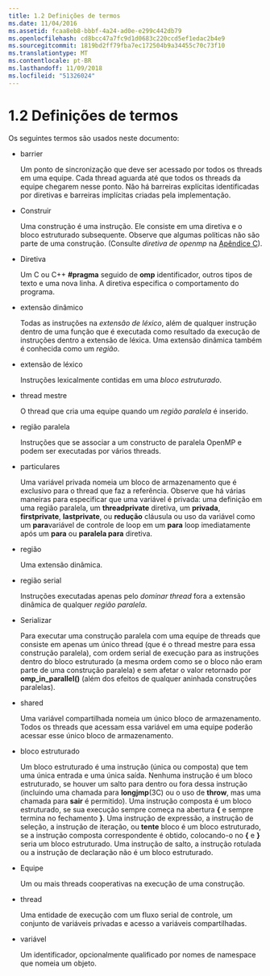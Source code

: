 ```yaml
---
title: 1.2 Definições de termos
ms.date: 11/04/2016
ms.assetid: fcaa8eb8-bbbf-4a24-ad0e-e299c442db79
ms.openlocfilehash: cd8bcc47a7fc9d1d0683c220ccd5ef1edac2b4e9
ms.sourcegitcommit: 1819bd2ff79fba7ec172504b9a34455c70c73f10
ms.translationtype: MT
ms.contentlocale: pt-BR
ms.lasthandoff: 11/09/2018
ms.locfileid: "51326024"
---
```

# <a name="12-definition-of-terms"></a>1.2 Definições de termos

Os seguintes termos são usados neste documento:

- barrier

   Um ponto de sincronização que deve ser acessado por todos os threads em uma equipe.  Cada thread aguarda até que todos os threads da equipe chegarem nesse ponto. Não há barreiras explícitas identificadas por diretivas e barreiras implícitas criadas pela implementação.

- Construir

   Uma construção é uma instrução. Ele consiste em uma diretiva e o bloco estruturado subsequente. Observe que algumas políticas não são parte de uma construção. (Consulte *diretiva de openmp* na [Apêndice C](../../parallel/openmp/c-openmp-c-and-cpp-grammar.md)).

- Diretiva

   Um C ou C++ **#pragma** seguido de **omp** identificador, outros tipos de texto e uma nova linha. A diretiva especifica o comportamento do programa.

- extensão dinâmico

   Todas as instruções na *extensão de léxico*, além de qualquer instrução dentro de uma função que é executada como resultado da execução de instruções dentro a extensão de léxica. Uma extensão dinâmica também é conhecida como um *região*.

- extensão de léxico

   Instruções lexicalmente contidas em uma *bloco estruturado*.

- thread mestre

   O thread que cria uma equipe quando um *região paralela* é inserido.

- região paralela

   Instruções que se associar a um constructo de paralela OpenMP e podem ser executadas por vários threads.

- particulares

   Uma variável privada nomeia um bloco de armazenamento que é exclusivo para o thread que faz a referência. Observe que há várias maneiras para especificar que uma variável é privada: uma definição em uma região paralela, um **threadprivate** diretiva, um **privada**, **firstprivate**, **lastprivate**, ou **redução** cláusula ou uso da variável como um **para**variável de controle de loop em um **para** loop imediatamente após um **para** ou **paralela para** diretiva.

- região

   Uma extensão dinâmica.

- região serial

   Instruções executadas apenas pelo *dominar thread* fora a extensão dinâmica de qualquer *região paralela*.

- Serializar

   Para executar uma construção paralela com uma equipe de threads que consiste em apenas um único thread (que é o thread mestre para essa construção paralela), com ordem serial de execução para as instruções dentro do bloco estruturado (a mesma ordem como se o bloco não eram parte de uma construção paralela) e sem afetar o valor retornado por **omp_in_parallel()** (além dos efeitos de qualquer aninhada construções paralelas).

- shared

   Uma variável compartilhada nomeia um único bloco de armazenamento. Todos os threads que acessam essa variável em uma equipe poderão acessar esse único bloco de armazenamento.

- bloco estruturado

   Um bloco estruturado é uma instrução (única ou composta) que tem uma única entrada e uma única saída. Nenhuma instrução é um bloco estruturado, se houver um salto para dentro ou fora dessa instrução (incluindo uma chamada para **longjmp**(3C) ou o uso de **throw**, mas uma chamada para **sair** é permitido). Uma instrução composta é um bloco estruturado, se sua execução sempre começa na abertura **{** e sempre termina no fechamento **}**. Uma instrução de expressão, a instrução de seleção, a instrução de iteração, ou **tente** bloco é um bloco estruturado, se a instrução composta correspondente é obtido, colocando-o no **{** e **}**  seria um bloco estruturado. Uma instrução de salto, a instrução rotulada ou a instrução de declaração não é um bloco estruturado.

- Equipe

   Um ou mais threads cooperativas na execução de uma construção.

- thread

   Uma entidade de execução com um fluxo serial de controle, um conjunto de variáveis privadas e acesso a variáveis compartilhadas.

- variável

   Um identificador, opcionalmente qualificado por nomes de namespace que nomeia um objeto.
